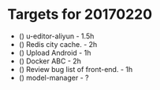 # Targets for 20170220

* () u-editor-aliyun - 1.5h
* () Redis city cache. - 2h
* () Upload Android - 1h
* () Docker ABC - 2h
* () Review bug list of front-end. - 1h
* () model-manager - ?
